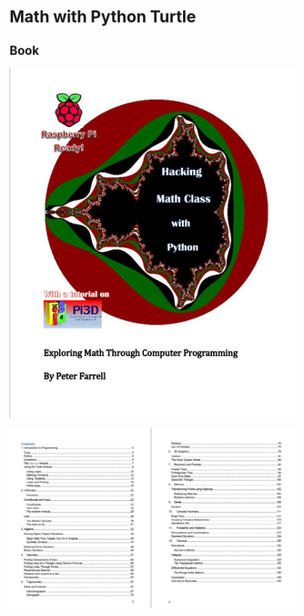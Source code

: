 # Math with Python Turtle

## Book

![picture 1](../images/c03cc7bb1436d278368af9793339b4bf22f6fdcc113e8fd98a5fc9b9fc857bfd.png)  

![picture 2](../images/db7c5e0ebe7693ed73715096a9fcc6547cf3d2098d23820c985da67019f287d5.png)  
